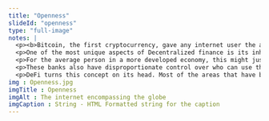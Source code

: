 ```yaml
--- 
title: "Openness"
slideId: "openness"
type: "full-image"
notes: |
  <p><b>Bitcoin, the first cryptocurrency, gave any internet user the ability to transfer funds across borders. This was a very big deal to certain areas that did not have mechanisms to transfer cash in a digital manner. This is also true for basic financial services that are usually provided by larger financial institutions. Access to banking is limited by geography, with specific areas lacking basic banking services. DeFi dApps transcend borders; anyone with internet access can participate in this global financial system.</b></p>
  <p>One of the most unique aspects of Decentralized finance is its inherent open and inclusive nature. DeFi builds upon established public blockchains. This means that anybody can join these communities/ecosystems.</p>
  <p>For the average person in a more developed economy, this might just be an interesting option outside of the current financial system. Gatekeeping financial institutions have created a closed system where only they are privy to any information exchanged. They use data that consumers do not have access to in order to help their own business positions.</p>
  <p>These banks also have disproportionate control over who can use their services. This practice makes sense from a legal aspect, but there have been people that have been excluded from these closed financial systems. Their reason for this is simple; these institutions have not extended their services to certain geographic areas, a side effect of profit seeking. The result is that a significant portion of the world doesn't have access to the financial services that others have the opportunity to participate in.</p>
  <p>DeFi turns this concept on its head. Most of the areas that have been financially neglected happen to be poorer countries. Less money to make means less interest from banks and investors. Blockchain technology and DeFi's open nature has led to a viable economic option for those that traditional financial institutions have neglected.</p>
img : Openness.jpg
imgTitle : Openness
imgAlt : The internet encompassing the globe
imgCaption : String - HTML Formatted string for the caption
---
```

